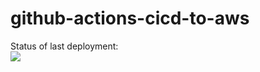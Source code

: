 # github-actions-cicd-to-aws

Status of last deployment:<br>
<img src="https://github.com/sargiss987/github-actions-cicd-to-aws/workflows/CI-CD-pipeline-build-demploy-to-AWS/badge.svg?branch=master">
<br>
